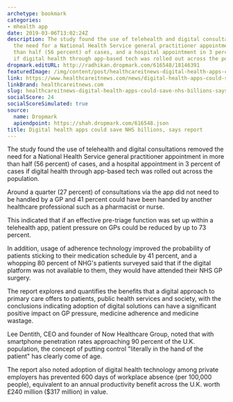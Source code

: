 ```yaml
---
archetype: bookmark
categories:
- mhealth app
date: 2019-03-06T13:02:24Z
description: The study found the use of telehealth and digital consultations removed
  the need for a National Health Service general practitioner appointment in more
  than half (56 percent) of cases, and a hospital appointment in 3 percent of cases
  if digital health through app-based tech was rolled out across the population.
dropmark.editURL: http://radhikan.dropmark.com/616548/18146391
featuredImage: /img/content/post/healthcareitnews-digital-health-apps-could-save-nhs-billions-says-report.png
link: https://www.healthcareitnews.com/news/digital-health-apps-could-save-nhs-billions-says-report
linkBrand: healthcareitnews.com
slug: healthcareitnews-digital-health-apps-could-save-nhs-billions-says-report
socialScore: 24
socialScoreSimulated: true
source:
  name: Dropmark
  apiendpoint: https://shah.dropmark.com/616548.json
title: Digital health apps could save NHS billions, says report
---
```

The study found the use of telehealth and digital consultations removed the need for a National Health Service general practitioner appointment in more than half (56 percent) of cases, and a hospital appointment in 3 percent of cases if digital health through app-based tech was rolled out across the population.

Around a quarter (27 percent) of consultations via the app did not need to be handled by a GP and 41 percent could have been handed by another healthcare professional such as a pharmacist or nurse.

This indicated that if an effective pre-triage function was set up within a telehealth app, patient pressure on GPs could be reduced by up to 73 percent.

In addition, usage of adherence technology improved the probability of patients sticking to their medication schedule by 41 percent, and a whopping 80 percent of NHG's patients surveyed said that if the digital platform was not available to them, they would have attended their NHS GP surgery.

The report explores and quantifies the benefits that a digital approach to primary care offers to patients, public health services and society, with the conclusions indicating adoption of digital solutions can have a significant positive impact on GP pressure, medicine adherence and medicine wastage.

Lee Dentith, CEO and founder of Now Healthcare Group, noted that with smartphone penetration rates approaching 90 percent of the U.K. population, the concept of putting control "literally in the hand of the patient" has clearly come of age.

The report also noted adoption of digital health technology among private employers has prevented 600 days of workplace absence (per 100,000 people), equivalent to an annual productivity benefit across the U.K. worth £240 million ($317 million) in value.

